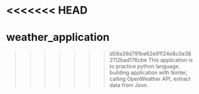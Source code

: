 <<<<<<< HEAD
=======
# weather_application
>>>>>>> d59a39d791be62e91f24e8c0e382112bad176cbe
This application is to practice python language, building application with tkinter, calling OpenWeather API, extract data from Json.
